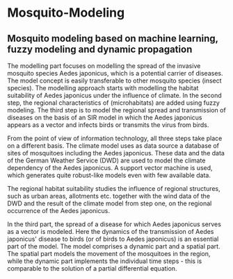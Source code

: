 # Mosquito-Modeling
## Mosquito modeling based on machine learning, fuzzy modeling and dynamic propagation

The modelling part focuses on modelling the spread of the invasive mosquito species Aedes japonicus, which is a potential carrier of diseases. The model concept is easily transferable to other mosquito species (insect species). The modelling approach starts with modelling the habitat suitability of Aedes japonicus under the influence of climate. In the second step, the regional characteristics of (microhabitats) are added using fuzzy modeling. The third step is to model the regional spread and transmission of diseases on the basis of an SIR model in which the Aedes japonicus appears as a vector and infects birds or transmits the virus from birds.

From the point of view of information technology, all three steps take place on a different basis. The climate model uses as data source a database of sites of mosquitoes including the Aedes japonicus. These data and the data of the German Weather Service (DWD) are used to model the climate dependency of the Aedes japonicus. A support vector machine is used, which generates quite robust-like models even with few available data.

The regional habitat suitability studies the influence of regional structures, such as urban areas, allotments etc. together with the wind data of the DWD and the result of the climate model from step one, on the regional occurrence of the Aedes japonicus.

In the third part, the spread of a disease for which Aedes japonicus serves as a vector is modeled. Here the dynamics of the transmission of Aedes japonicus' disease to birds (or of birds to Aedes japonicus) is an essential part of the model. The model comprises a dynamic part and a spatial part. The spatial part models the movement of the mosquitoes in the region, while the dynamic part implements the individual time steps - this is comparable to the solution of a partial differential equation.

